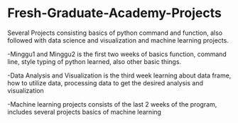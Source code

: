 # Fresh-Graduate-Academy-Projects
Several Projects consisting basics of python command and function, also followed with data science and visualization and machine learning projects.

-Minggu1 and Minggu2 is the first two weeks of basics function, command line, style typing of python learned, also other basic things.

-Data Analysis and Visualization is the third week learning about data frame, how to utilize data, processing data to get the desired analysis and visualization

-Machine learning projects consists of the last 2 weeks of the program, includes several projects basics of machine learning
